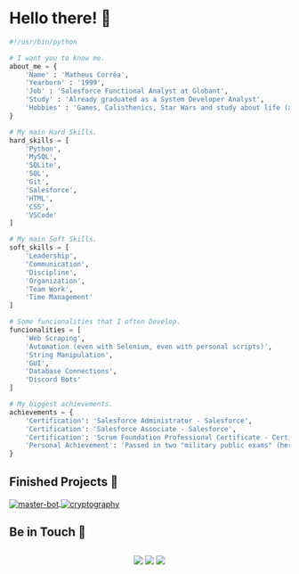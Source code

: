# Hello there! 🌌

```python
#!/usr/bin/python

# I want you to know me.
about_me = {
    'Name' : 'Matheus Corrêa',
    'Yearborn' : '1999',
    'Job' : 'Salesforce Functional Analyst at Globant',
    'Study' : 'Already graduated as a System Developer Analyst',
    'Hobbies' : 'Games, Calisthenics, Star Wars and study about life (and AI).'
}

# My main Hard Skills.
hard_skills = [
    'Python',
    'MySQL',
    'SQLite',
    'SQL',
    'Git',
    'Salesforce',
    'HTML',
    'CSS',
    'VSCode'
]

# My main Soft Skills.
soft_skills = [
    'Leadership',
    'Communication',
    'Discipline',
    'Organization',
    'Team Work',
    'Time Management'
]

# Some funcionalities that I often Develop.
funcionalities = [
    'Web Scraping',
    'Automation (even with Selenium, even with personal scripts)',
    'String Manipulation',
    'GUI',
    'Database Connections',
    'Discord Bots'
]

# My biggest achievements.
achievements = {
    'Certification': 'Salesforce Administrator - Salesforce',
    'Certification': 'Salesforce Associate - Salesforce',
    'Certification': 'Scrum Foundation Professional Certificate - CertiProf',
    'Personal Achievement': 'Passed in two "military public exams" (here in Brazil we need to pass in some really hard exams to become military with high rank) being self taught.'
}
```

## Finished Projects 📼

<a href="https://github.com/mcgb16/master-bot">
  <img align="center" src="https://github-readme-stats.vercel.app/api/pin/?username=mcgb16&repo=master-bot&show_icons=true&line_height=27&title_color=6aa6f8&text_color=8a919a&icon_color=6aa6f8&bg_color=22272e" alt="master-bot" />
</a>
<a href="https://github.com/mcgb16/cryptography-project">
  <img align="center" src="https://github-readme-stats.vercel.app/api/pin/?username=mcgb16&repo=cryptography-project&show_icons=true&line_height=27&title_color=6aa6f8&text_color=8a919a&icon_color=6aa6f8&bg_color=22272e" alt="cryptography" />
</a>

## Be in Touch 📱

<div align="center" style="margin: 30px">
  <a href = "mailto:matheus.barrosc@gmail.com" target="_blank" rel="noopener noreferrer"><img src="https://img.shields.io/badge/Gmail-353535?style=for-the-badge&logo=gmail"></a>
  <a href="https://www.linkedin.com/in/matheus-correa16/" target="_blank" rel="noopener noreferrer"><img src="https://img.shields.io/badge/LinkedIn-353535?style=for-the-badge&logo=linkedin"></a>
  <a href="https://trailblazer.me/id/matcorrea16" target="_blank" rel="noopener noreferrer"><img src="https://img.shields.io/badge/Trailhead-353535?style=for-the-badge&logo=salesforce"></a>
</div>

